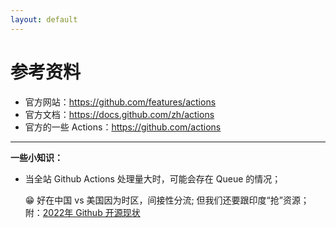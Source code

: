 ```yaml
---
layout: default
---
```


# 参考资料

- 官方网站：https://github.com/features/actions
- 官方文档：https://docs.github.com/zh/actions
- 官方的一些 Actions：https://github.com/actions

---

**一些小知识：**

- 当全站 Github Actions 处理量大时，可能会存在 Queue 的情况； 

    <v-click>
  
    😁 好在中国 vs 美国因为时区，间接性分流; 但我们还要跟印度“抢”资源；附：[2022年 Github 开源现状](https://octoverse.github.com/)
    
    </v-click>